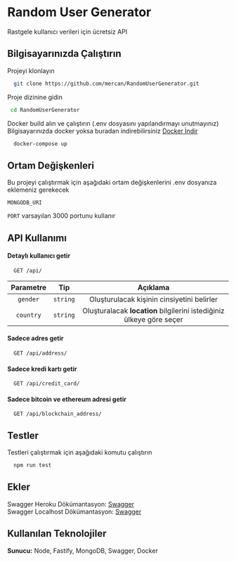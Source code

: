 # Random User Generator

Rastgele kullanıcı verileri için ücretsiz API

## Bilgisayarınızda Çalıştırın

Projeyi klonlayın

```bash
  git clone https://github.com/mercan/RandomUserGenerator.git
```

Proje dizinine gidin

```bash
 cd RandomUserGenerator
```

Docker build alın ve çalıştırın (.env dosyasını yapılandırmayı unutmayınız)\
Bilgisayarınızda docker yoksa buradan indirebilirsiniz [Docker İndir](https://docs.docker.com/get-docker/)

```bash
  docker-compose up
```

## Ortam Değişkenleri

Bu projeyi çalıştırmak için aşağıdaki ortam değişkenlerini .env dosyanıza eklemeniz gerekecek

`MONGODB_URI`

`PORT` varsayılan 3000 portunu kullanır

## API Kullanımı

#### Detaylı kullanıcı getir

```http
  GET /api/
```

| Parametre |   Tip    |                               Açıklama                               |
| :-------: | :------: | :------------------------------------------------------------------: |
| `gender`  | `string` |              Oluşturulacak kişinin cinsiyetini belirler              |
| `country` | `string` | Oluşturalacak **location** bilgilerini istediğiniz ülkeye göre seçer |

#### Sadece adres getir

```http
  GET /api/address/
```

#### Sadece kredi kartı getir

```http
  GET /api/credit_card/
```

#### Sadece bitcoin ve ethereum adresi getir

```http
  GET /api/blockchain_address/
```

## Testler

Testleri çalıştırmak için aşağıdaki komutu çalıştırın

```bash
  npm run test
```

## Ekler

Swagger Heroku Dökümantasyon: [Swagger](https://randomusergeneratorr.herokuapp.com/documentation)\
Swagger Localhost Dökümantasyon: [Swagger](http://localhost:3000/documentation)

## Kullanılan Teknolojiler

**Sunucu:** Node, Fastify, MongoDB, Swagger, Docker
